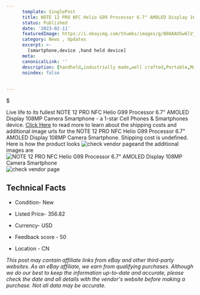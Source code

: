 ```yaml
---
      template: SinglePost
      title: NOTE 12 PRO NFC Helio G99 Processor 6.7" AMOLED Display 108MP Camera Smartphone
      status: Published
      date: '2023-02-11'
      featuredImage: https://i.ebayimg.com/thumbs/images/g/B08AAOSw6lVjTry2/s-l225.jpg
      category: News , Updates
      excerpt: >-
        [smartphone,device ,hand held device]
      meta:
      canonicalLink: ''
      description: [handheld,industrially made,well crafted,Portable,Mobile,Compact,Convenient,Lightweight,Maneuverable,Man-portable,Miniature,Carriable,Hand-held,Light,Holdable,Transportable,Mobile device,Pocket-sized,On-the-go,Wireless,Cordless,Compact size,Convenient size, smartphone,device ,hand held device]
      noindex: false
      
        
---
```

$

Live life to its fullest NOTE 12 PRO NFC Helio G99 Processor 6.7" AMOLED Display 108MP Camera Smartphone - a 1-star Cell Phones & Smartphones device. [Click Here](https://www.ebay.com/itm/295284803963?hash=item44c058897b%3Ag%3AB08AAOSw6lVjTry2&mkevt=1&mkcid=1&mkrid=711-53200-19255-0&campid=%253CePNCampaignId%253E&customid=%253CreferenceId%253E&toolid=10049) to read more to learn about the shipping costs and additional image urls for the NOTE 12 PRO NFC Helio G99 Processor 6.7" AMOLED Display 108MP Camera Smartphone. Shipping cost is undefined. Here is how the product looks ![check vendor page](https://i.ebayimg.com/thumbs/images/g/B08AAOSw6lVjTry2/s-l225.jpg)and the additional images are![NOTE 12 PRO NFC Helio G99 Processor 6.7" AMOLED Display 108MP Camera Smartphone](https://i.ebayimg.com/images/g/B08AAOSw6lVjTry2/s-l500.jpg)![check vendor page](https://origin-galleryplus.ebayimg.com/ws/web/295284803963_2_0_1/225x225.jpg,https://origin-galleryplus.ebayimg.com/ws/web/295284803963_3_0_1/225x225.jpg,https://origin-galleryplus.ebayimg.com/ws/web/295284803963_4_0_1/225x225.jpg,https://origin-galleryplus.ebayimg.com/ws/web/295284803963_5_0_1/225x225.jpg,https://origin-galleryplus.ebayimg.com/ws/web/295284803963_6_0_1/225x225.jpg,https://origin-galleryplus.ebayimg.com/ws/web/295284803963_7_0_1/225x225.jpg,https://origin-galleryplus.ebayimg.com/ws/web/295284803963_8_0_1/225x225.jpg,https://origin-galleryplus.ebayimg.com/ws/web/295284803963_9_0_1/225x225.jpg,https://origin-galleryplus.ebayimg.com/ws/web/295284803963_10_0_1/225x225.jpg,https://origin-galleryplus.ebayimg.com/ws/web/295284803963_11_0_1/225x225.jpg)



 ## Technical Facts 



     
      

 - Condition- New 


      

 - Listed Price- 356.82 


      

 - Currency- USD 


      

 - Feedback score - 50 


      

 - Location - CN 


      
      

 *_This post may contain affiliate links from eBay and other third-party websites. As an eBay affiliate, we earn from qualifying purchases. Although we do our best to keep the information up-to-date and accurate, please check the date and all details with the vendor's website before making a purchase. Not all data may be accurate._*






